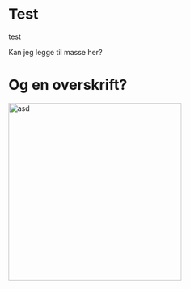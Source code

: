 # Test

test

Kan jeg legge til masse her?

# Og en overskrift?

<img height="351" width="342" alt="asd" src="/doc-test/public/images/a7294f13a9fec26e6b7723ee6cfa5206.png" />
